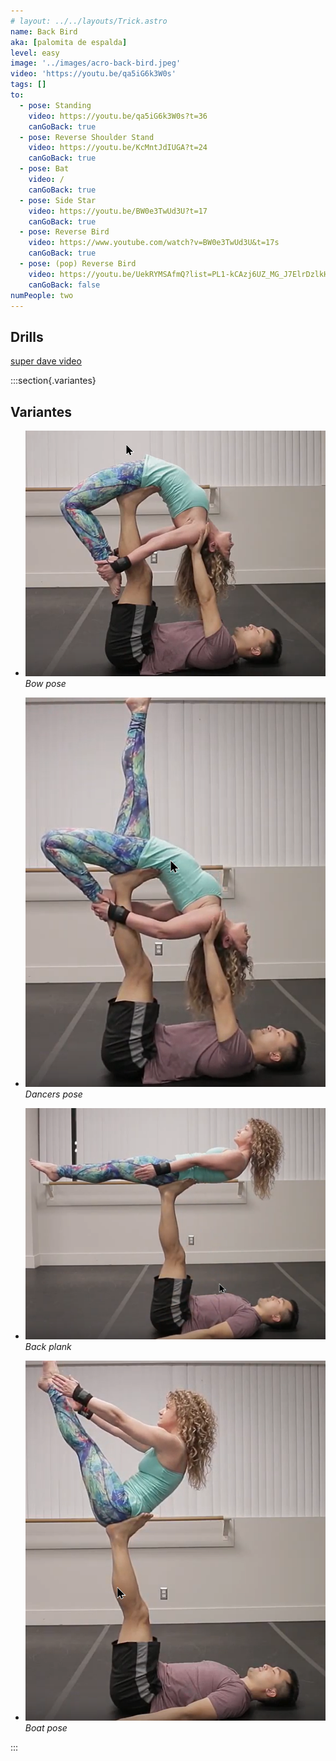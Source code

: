 ```yaml
---
# layout: ../../layouts/Trick.astro
name: Back Bird
aka: [palomita de espalda]
level: easy
image: '../images/acro-back-bird.jpeg'
video: 'https://youtu.be/qa5iG6k3W0s'
tags: []
to:
  - pose: Standing
    video: https://youtu.be/qa5iG6k3W0s?t=36
    canGoBack: true
  - pose: Reverse Shoulder Stand
    video: https://youtu.be/KcMntJdIUGA?t=24
    canGoBack: true
  - pose: Bat
    video: /
    canGoBack: true
  - pose: Side Star
    video: https://youtu.be/BW0e3TwUd3U?t=17
    canGoBack: true
  - pose: Reverse Bird
    video: https://www.youtube.com/watch?v=BW0e3TwUd3U&t=17s
    canGoBack: true
  - pose: (pop) Reverse Bird
    video: https://youtu.be/UekRYMSAfmQ?list=PL1-kCAzj6UZ_MG_J7ElrDzlkHbeFokjXJ&t=11
    canGoBack: false
numPeople: two
---
```


## Drills

[super dave video](https://www.youtube.com/watch?v=qa5iG6k3W0s)

:::section{.variantes}

## Variantes

- ![Bow Pose](../images/acro-back-bird-bow.png)
  _Bow pose_

- ![Dancers pose](../images/acro-back-bird-dancers.png)
  _Dancers pose_

- ![Back Plank](../images/acro-back-bird-back-plank.png)
  _Back plank_

- ![Boat Pose](../images/acro-back-bird-boat.png)
  _Boat pose_

:::
